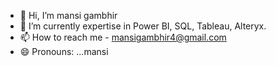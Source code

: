 - 👋 Hi, I’m mansi gambhir
- 🌱 I’m currently expertise in Power BI, SQL, Tableau, Alteryx.
- 📫 How to reach me - mansigambhir4@gmail.com
- 😄 Pronouns: ...mansi
<!---
man-gam/man-gam is a ✨ special ✨ repository because its `README.md` (this file) appears on your GitHub profile.
You can click the Preview link to take a look at your changes.
--->
